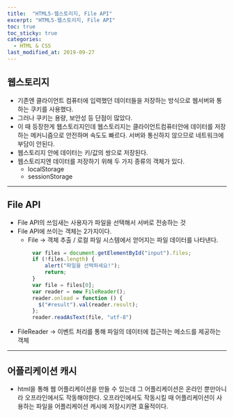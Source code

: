```yaml
---
title:  "HTML5-웹스토리지, File API"
excerpt: "HTML5-웹스토리지, File API"
toc: true
toc_sticky: true  
categories:
  - HTML & CSS
last_modified_at: 2019-09-27
---
```


## **웹스토리지**
- 기존엔 클라이언트 컴퓨터에 입력했던 데이터들을 저장하는 방식으로 웹서버와 통하는 쿠키를 사용했다. 
- 그러나 쿠키는 용량, 보안성 등 단점이 많았다.
- 이 때 등장한게 웹스토리지인데 웹스토리지는 클라이언트컴퓨터안에 데이터를 저장하는 메커니즘으로 안전하며 속도도 빠르다. 서버와 통신하지 않으므로 네트워크에 부담이 안된다.
- 웹스토리지 안에 데이터는 키/값의 쌍으로 저장된다.
- 웹스토리지엔 데이터를 저장하기 위해 두 가지 종류의 객체가 있다.  
    - localStorage  
    - sessionStorage  
    
----------
## File API
- File API의 쓰임새는 사용자가 파일을 선택해서 서버로 전송하는 것
- File API에 쓰이는 객체는 2가지이다.
    - File → 객체 추출 / 로컬 파일 시스템에서 얻어지는 파일 데이터를 나타낸다.  
```javascript
        var files = document.getElementById("input").files;
        if (!files.length) {
            alert("파일을 선택하세요!");
            return;
        }
        var file = files[0];
        var reader = new FileReader();
        reader.onload = function () {
          $("#result").val(reader.result);
        };
        reader.readAsText(file, "utf-8")
```
  - FileReader → 이벤트 처리를 통해 파일의 데이터에 접근하는 메소드를 제공하는 객체


----------
## **어플리케이션 캐시**
- html을 통해 웹 어플리케이션을 만들 수 있는데 그 어플리케이션은 온라인 뿐만아니라 오프라인에서도 작동해야한다. 오프라인에서도 작동시킬 때 어플리케이션이 사용하는 파일을 어플리케이션 캐시에 저장시키면 효율적이다.

